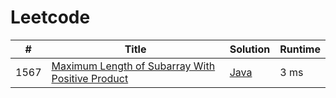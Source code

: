 # Leetcode

| # | Title | Solution | Runtime |
|---| ----- | -------- | ------- |
|1567|[ Maximum Length of Subarray With Positive Product](https://leetcode.com/problems/)|[Java](./solutions/1567.%20Maximum%20Length%20of%20Subarray%20With%20Positive%20Product.java)|3 ms|
